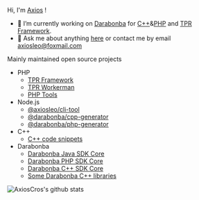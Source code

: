 <!--
**AxiosCros/AxiosCros** is a ✨ _special_ ✨ repository because its `README.md` (this file) appears on your GitHub profile.

Here are some ideas to get you started:

- 🔭 I’m currently working on ...
- 🌱 I’m currently learning ...
- 👯 I’m looking to collaborate on ...
- 🤔 I’m looking for help with ...
- 💬 Ask me about ...
- 📫 How to reach me: ...
- 😄 Pronouns: ...
- ⚡ Fun fact: ...
-->

Hi, I'm [Axios](https://hanxv.cn) !

- 🔭 I’m currently working on [Darabonba](https://github.com/aliyun/darabonba) for [C++](https://github.com/aliyun/darabonba-cpp-generator)&[PHP](https://github.com/aliyun/darabonba-php-generator) and [TPR Framework](https://github.com/AxiosCros/tpr).
- 💬 Ask me about anything [here](https://github.com/AxiosCros/AxiosCros/issues) or contact me by email axiosleo@foxmail.com

Mainly maintained open source projects

- PHP
  - [TPR Framework](https://github.com/AxiosCros/tpr/wiki)
  - [TPR Workerman](https://github.com/AxiosCros/tpr-workerman)
  - [PHP Tools](https://github.com/AxiosCros/php-tools)
- Node.js
  - [@axiosleo/cli-tool](https://github.com/AxiosCros/node-cli)
  - [@darabonba/cpp-generator](https://github.com/aliyun/darabonba-cpp-generator)
  - [@darabonba/php-generator](https://github.com/aliyun/darabonba-php-generator)
- C++
  - [C++ code snippets](https://github.com/AxiosCros/cpp-sugar)
- Darabonba
  - [Darabonba Java SDK Core](https://github.com/aliyun/tea-java)
  - [Darabonba PHP SDK Core](https://github.com/aliyun/tea-php)
  - [Darabonba C++ SDK Core](https://github.com/aliyun/tea-cpp)
  - [Some Darabonba C++ libraries](https://github.com/alibabacloud-sdk-cpp)

<img align="center" src="https://github-readme-stats.vercel.app/api?username=AxiosCros&show_icons=true&hide=issues" alt="AxiosCros's github stats" />
